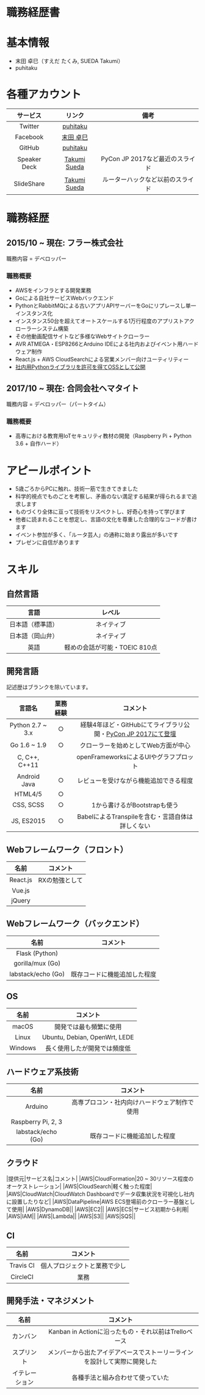 職務経歴書
=========

# 基本情報

 - 末田 卓巳（すえだ たくみ, SUEDA Takumi）
 - puhitaku


# 各種アカウント

|サービス|リンク|備考|
|:-:|:-:|:-:|
|Twitter|[puhitaku](https://twitter.com/puhitaku)|
|Facebook|[末田 卓巳](https://www.facebook.com/puhitaku)|
|GitHub|[puhitaku](https://github.com/puhitaku)|
|Speaker Deck|[Takumi Sueda](https://speakerdeck.com/puhitaku)|PyCon JP 2017など最近のスライド|
|SlideShare|[Takumi Sueda](https://www.slideshare.net/takumisueda)|ルーターハックなど以前のスライド|


# 職務経歴

## 2015/10 ~ 現在: フラー株式会社

職務内容 = デベロッパー


### 職務概要

 - AWSをインフラとする開発業務
 - Goによる自社サービスWebバックエンド
 - PythonとRabbitMQによる古いアプリAPIサーバーをGoにリプレースし単一インスタンス化
 - インスタンス50台を超えてオートスケールする1万行程度のアプリストアクローラーシステム構築
 - その他動画配信サイトなど多様なWebサイトクローラー
 - AVR ATMEGA・ESP8266とArduino IDEによる社内およびイベント用ハードウェア制作
 - React.js + AWS CloudSearchによる営業メンバー向けユーティリティー
 - [社内用Pythonライブラリを許可を得てOSSとして公開](https://github.com/fuller-inc/bqx)


## 2017/10 ~ 現在: 合同会社ヘマタイト

職務内容 = デベロッパー（パートタイム）


### 職務概要

 - 高専における教育用IoTセキュリティ教材の開発（Raspberry Pi + Python 3.6 + 自作ハード）


# アピールポイント

 - 5歳ごろからPCに触れ、技術一筋で生きてきました
 - 科学的視点でものごとを考察し、矛盾のない満足する結果が得られるまで追求します
 - ものづくり全体に亘って技術をリスペクトし、好奇心を持って学びます
 - 他者に読まれることを想定し、言語の文化を尊重した合理的なコードが書けます
 - イベント参加が多く、「ルータ芸人」の通称に始まり露出が多いです
 - プレゼンに自信があります


# スキル

## 自然言語

|言語|レベル|
|:-:|:-:|
|日本語（標準語）|ネイティブ|
|日本語（岡山弁）|ネイティブ|
|英語|軽めの会話が可能・TOEIC 810点|


## 開発言語

記述歴はブランクを除いています。

|言語名|業務経験|コメント|
|:---:|:-----:|:-----:|
|Python 2.7 ~ 3.x|○|経験4年ほど・GitHubにてライブラリ公開・[PyCon JP 2017にて登壇](http://gihyo.jp/news/report/01/pyconjp2017/0001#sec3)|
|Go 1.6 ~ 1.9|○|クローラーを始めとしてWeb方面が中心|
|C, C++, C++11||openFrameworksによるUIやグラフプロット|
|Android Java|○|レビューを受けながら機能追加できる程度|
|HTML4/5|○||
|CSS, SCSS|○|1から書けるがBootstrapも使う|
|JS, ES2015|○|BabelによるTranspileを含む・言語自体は詳しくない|


## Webフレームワーク（フロント）

|名前|コメント|
|:-:|:-:|
|React.js|RXの勉強として|
|Vue.js||
|jQuery||


## Webフレームワーク（バックエンド）

|名前|コメント|
|:-:|:-:|
|Flask (Python)||
|gorilla/mux (Go)||
|labstack/echo (Go)|既存コードに機能追加した程度|


## OS

|名前|コメント|
|:-:|:-:|
|macOS|開発では最も頻繁に使用|
|Linux|Ubuntu, Debian, OpenWrt, LEDE|
|Windows|長く使用したが開発では頻度低|


## ハードウェア系技術

|名前|コメント|
|:-:|:-:|
|Arduino|高専プロコン・社内向けハードウェア制作で使用|
|Raspberry Pi, 2, 3||
|labstack/echo (Go)|既存コードに機能追加した程度|


## クラウド

|提供元|サービス名|コメント|
|AWS|CloudFormation|20 ~ 30リソース程度のオーケストレーション|
|AWS|CloudSearch|軽く触った程度|
|AWS|CloudWatch|CloudWatch Dashboardでデータ収集状況を可視化し社内に設置したりなど|
|AWS|DataPipeline|AWS ECS登場前のクローラー基盤として使用|
|AWS|DynamoDB||
|AWS|EC2||
|AWS|ECS|サービス初期から利用|
|AWS|IAM||
|AWS|Lambda||
|AWS|S3||
|AWS|SQS||


## CI

|名前|コメント|
|:-:|:-:|
|Travis CI|個人プロジェクトと業務で少し|
|CircleCI|業務|


## 開発手法・マネジメント

|名前|コメント|
|:-:|:-:|
|カンバン|Kanban in Actionに沿ったもの・それ以前はTrelloベース|
|スプリント|メンバーから出たアイデアベースでストーリーラインを設計して実際に開発した|
|イテレーション|各種手法と組み合わせて使っていた|

